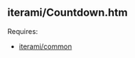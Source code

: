 iterami/Countdown.htm
---------------------

Requires:
* [iterami/common](https://github.com/iterami/common)
